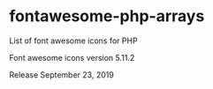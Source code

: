 # fontawesome-php-arrays
List of font awesome icons for PHP

Font awesome icons version 5.11.2

Release September 23, 2019
